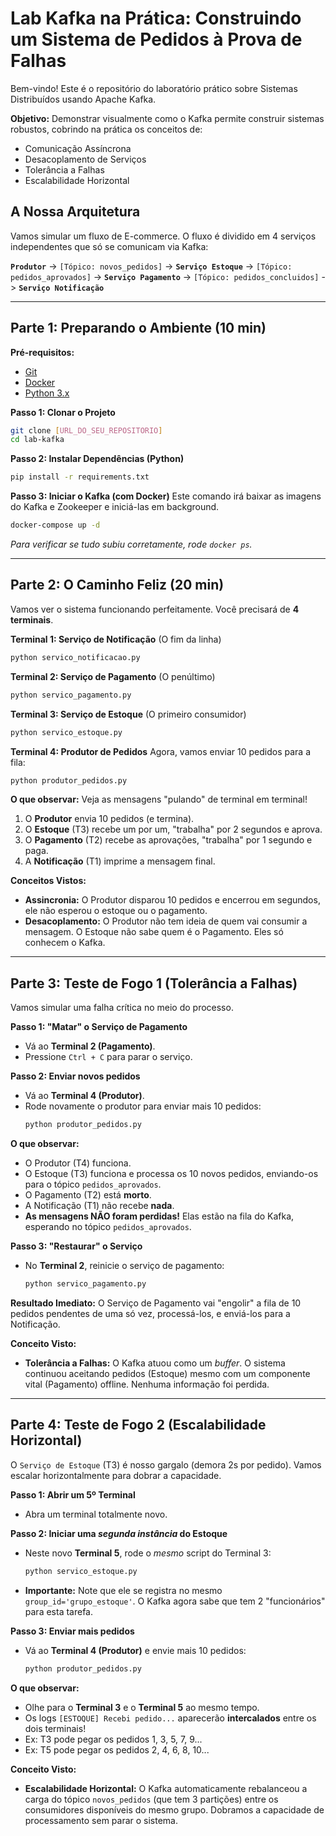 # Lab Kafka na Prática: Construindo um Sistema de Pedidos à Prova de Falhas

Bem-vindo! Este é o repositório do laboratório prático sobre Sistemas Distribuídos usando Apache Kafka.

**Objetivo:** Demonstrar visualmente como o Kafka permite construir sistemas robustos, cobrindo na prática os conceitos de:
* Comunicação Assíncrona
* Desacoplamento de Serviços
* Tolerância a Falhas
* Escalabilidade Horizontal

## A Nossa Arquitetura

Vamos simular um fluxo de E-commerce. O fluxo é dividido em 4 serviços independentes que só se comunicam via Kafka:

**`Produtor`** -> `[Tópico: novos_pedidos]` -> **`Serviço Estoque`** -> `[Tópico: pedidos_aprovados]` -> **`Serviço Pagamento`** -> `[Tópico: pedidos_concluidos]` -> **`Serviço Notificação`**

---

## Parte 1: Preparando o Ambiente (10 min)

**Pré-requisitos:**
* [Git](https://git-scm.com/downloads)
* [Docker](https://www.docker.com/products/docker-desktop/)
* [Python 3.x](https://www.python.org/downloads/)

**Passo 1: Clonar o Projeto**
```bash
git clone [URL_DO_SEU_REPOSITORIO]
cd lab-kafka
```

**Passo 2: Instalar Dependências (Python)**
```bash
pip install -r requirements.txt
```

**Passo 3: Iniciar o Kafka (com Docker)**
Este comando irá baixar as imagens do Kafka e Zookeeper e iniciá-las em background.
```bash
docker-compose up -d
```
*Para verificar se tudo subiu corretamente, rode `docker ps`.*

---

## Parte 2: O Caminho Feliz (20 min)

Vamos ver o sistema funcionando perfeitamente. Você precisará de **4 terminais**.

**Terminal 1: Serviço de Notificação** (O fim da linha)
```bash
python servico_notificacao.py
```

**Terminal 2: Serviço de Pagamento** (O penúltimo)
```bash
python servico_pagamento.py
```

**Terminal 3: Serviço de Estoque** (O primeiro consumidor)
```bash
python servico_estoque.py
```

**Terminal 4: Produtor de Pedidos**
Agora, vamos enviar 10 pedidos para a fila:
```bash
python produtor_pedidos.py
```

**O que observar:**
Veja as mensagens "pulando" de terminal em terminal!
1.  O **Produtor** envia 10 pedidos (e termina).
2.  O **Estoque** (T3) recebe um por um, "trabalha" por 2 segundos e aprova.
3.  O **Pagamento** (T2) recebe as aprovações, "trabalha" por 1 segundo e paga.
4.  A **Notificação** (T1) imprime a mensagem final.

**Conceitos Vistos:**
* **Assincronia:** O Produtor disparou 10 pedidos e encerrou em segundos, ele não esperou o estoque ou o pagamento.
* **Desacoplamento:** O Produtor não tem ideia de quem vai consumir a mensagem. O Estoque não sabe quem é o Pagamento. Eles só conhecem o Kafka.

---

## Parte 3: Teste de Fogo 1 (Tolerância a Falhas)

Vamos simular uma falha crítica no meio do processo.

**Passo 1: "Matar" o Serviço de Pagamento**
* Vá ao **Terminal 2 (Pagamento)**.
* Pressione `Ctrl + C` para parar o serviço.

**Passo 2: Enviar novos pedidos**
* Vá ao **Terminal 4 (Produtor)**.
* Rode novamente o produtor para enviar mais 10 pedidos:
    ```bash
    python produtor_pedidos.py
    ```

**O que observar:**
* O Produtor (T4) funciona.
* O Estoque (T3) funciona e processa os 10 novos pedidos, enviando-os para o tópico `pedidos_aprovados`.
* O Pagamento (T2) está **morto**.
* A Notificação (T1) não recebe **nada**.
* **As mensagens NÃO foram perdidas!** Elas estão na fila do Kafka, esperando no tópico `pedidos_aprovados`.

**Passo 3: "Restaurar" o Serviço**
* No **Terminal 2**, reinicie o serviço de pagamento:
    ```bash
    python servico_pagamento.py
    ```

**Resultado Imediato:**
O Serviço de Pagamento vai "engolir" a fila de 10 pedidos pendentes de uma só vez, processá-los, e enviá-los para a Notificação.

**Conceito Visto:**
* **Tolerância a Falhas:** O Kafka atuou como um *buffer*. O sistema continuou aceitando pedidos (Estoque) mesmo com um componente vital (Pagamento) offline. Nenhuma informação foi perdida.

---

## Parte 4: Teste de Fogo 2 (Escalabilidade Horizontal)

O `Serviço de Estoque` (T3) é nosso gargalo (demora 2s por pedido). Vamos escalar horizontalmente para dobrar a capacidade.

**Passo 1: Abrir um 5º Terminal**
* Abra um terminal totalmente novo.

**Passo 2: Iniciar uma *segunda instância* do Estoque**
* Neste novo **Terminal 5**, rode o *mesmo* script do Terminal 3:
    ```bash
    python servico_estoque.py
    ```
* **Importante:** Note que ele se registra no mesmo `group_id='grupo_estoque'`. O Kafka agora sabe que tem 2 "funcionários" para esta tarefa.

**Passo 3: Enviar mais pedidos**
* Vá ao **Terminal 4 (Produtor)** e envie mais 10 pedidos:
    ```bash
    python produtor_pedidos.py
    ```

**O que observar:**
* Olhe para o **Terminal 3** e o **Terminal 5** ao mesmo tempo.
* Os logs `[ESTOQUE] Recebi pedido...` aparecerão **intercalados** entre os dois terminais!
* Ex: T3 pode pegar os pedidos 1, 3, 5, 7, 9...
* Ex: T5 pode pegar os pedidos 2, 4, 6, 8, 10...

**Conceito Visto:**
* **Escalabilidade Horizontal:** O Kafka automaticamente rebalanceou a carga do tópico `novos_pedidos` (que tem 3 partições) entre os consumidores disponíveis do mesmo grupo. Dobramos a capacidade de processamento sem parar o sistema.